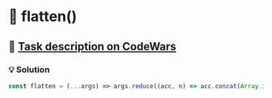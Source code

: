 # 📝 flatten()

## 🔗 [Task description on CodeWars](https://www.codewars.com/kata/513fa1d75e4297ba38000003)

### 💡 Solution

```javascript
const flatten = (...args) => args.reduce((acc, n) => acc.concat(Array.isArray(n) ? flatten(...n) : n), []);
```
